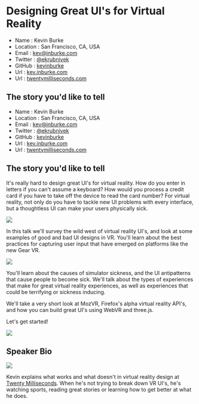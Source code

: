 # Designing Great UI's for Virtual Reality

* Name      : Kevin Burke
* Location  : San Francisco, CA, USA
* Email     : kev@inburke.com
* Twitter   : [@ekrubnivek](https://twitter.com/ekrubnivek)
* GitHub    : [kevinburke](https://github.com/kevinburke)
* Url       : [kev.inburke.com](https://kev.inburke.com)
* Url       : [twentymilliseconds.com](https://twentymilliseconds.com)

## The story you'd like to tell

* Name      : Kevin Burke
* Location  : San Francisco, CA, USA
* Email     : kev@inburke.com
* Twitter   : [@ekrubnivek](https://twitter.com/ekrubnivek)
* GitHub    : [kevinburke](https://github.com/kevinburke)
* Url       : [kev.inburke.com](https://kev.inburke.com)
* Url       : [twentymilliseconds.com](https://twentymilliseconds.com)

## The story you'd like to tell

It's really hard to design great UI's for virtual reality. How do you enter in
letters if you can't assume a keyboard? How would you process a credit card if
you have to take off the device to read the card number? For virtual reality,
not only do you have to tackle new UI problems with every interface, but a
thoughtless UI can make your users physically sick.

<img src="http://share.gifyoutube.com/ya4geR.gif" />

In this talk we'll survey the wild west of virtual reality UI's, and look at
some examples of good and bad UI designs in VR. You'll learn about the best
practices for capturing user input that have emerged on platforms like the new
Gear VR.

<img src="https://twentymilliseconds.com/screenshots/lucky/coins-ui.gif" />

You'll learn about the causes of simulator sickness, and the UI antipatterns
that cause people to become sick. We'll talk about the types of experiences
that make for great virtual reality experiences, as well as experiences that
could be terrifying or sickness inducing.

We'll take a very short look at MozVR, Firefox's alpha virtual reality API's,
and how you can build great UI's using WebVR and three.js.

Let's get started!

<img src="https://twentymilliseconds.com/screenshots/classroomaquatic_startscreen.png" />

## Speaker Bio

![](https://kev.inburke.com/photos/squarephoto.png)

Kevin explains what works and what doesn't in virtual reality design at [Twenty
Milliseconds](https://twentymilliseconds.com). When he's not trying to break
down VR UI's, he's watching sports, reading great stories or learning how to
get better at what he does.
